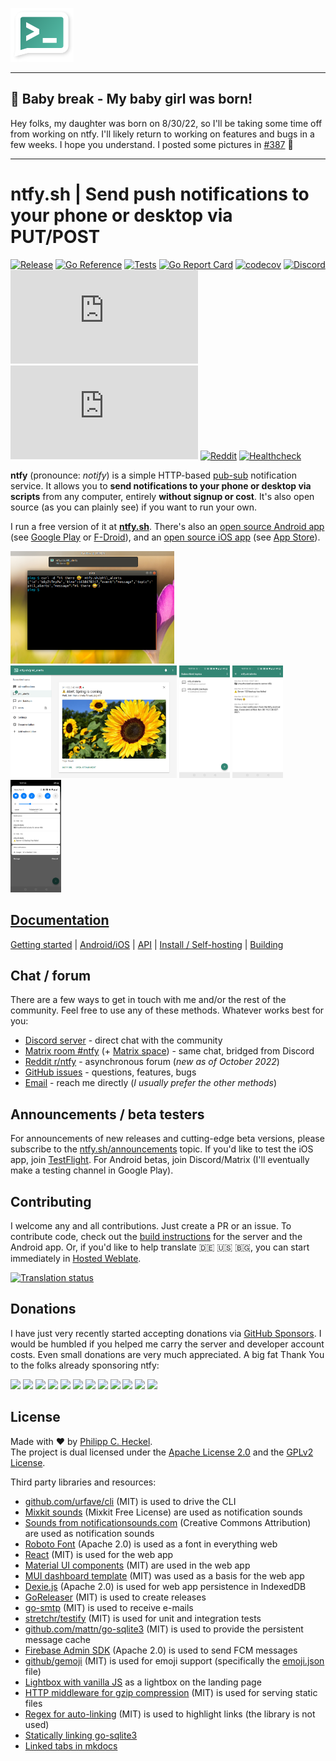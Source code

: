 ![ntfy](web/public/static/img/ntfy.png)

---

## 👶 Baby break - My baby girl was born!
Hey folks, my daughter was born on 8/30/22, so I'll be taking some time off from working on ntfy. I'll likely return 
to working on features and bugs in a few weeks. I hope you understand. I posted some pictures in [#387](https://github.com/binwiederhier/ntfy/issues/387) 🥰   

---

# ntfy.sh | Send push notifications to your phone or desktop via PUT/POST
[![Release](https://img.shields.io/github/release/binwiederhier/ntfy.svg?color=success&style=flat-square)](https://github.com/binwiederhier/ntfy/releases/latest)
[![Go Reference](https://pkg.go.dev/badge/heckel.io/ntfy.svg)](https://pkg.go.dev/heckel.io/ntfy)
[![Tests](https://github.com/binwiederhier/ntfy/workflows/test/badge.svg)](https://github.com/binwiederhier/ntfy/actions)
[![Go Report Card](https://goreportcard.com/badge/github.com/binwiederhier/ntfy)](https://goreportcard.com/report/github.com/binwiederhier/ntfy)
[![codecov](https://codecov.io/gh/binwiederhier/ntfy/branch/main/graph/badge.svg?token=A597KQ463G)](https://codecov.io/gh/binwiederhier/ntfy)
[![Discord](https://img.shields.io/discord/874398661709295626?label=Discord)](https://discord.gg/cT7ECsZj9w)
[![Matrix](https://img.shields.io/matrix/ntfy:matrix.org?label=Matrix)](https://matrix.to/#/#ntfy:matrix.org)
[![Matrix space](https://img.shields.io/matrix/ntfy-space:matrix.org?label=Matrix+space)](https://matrix.to/#/#ntfy-space:matrix.org)
[![Reddit](https://img.shields.io/reddit/subreddit-subscribers/ntfy?color=%23317f6f&label=-%20r%2Fntfy&style=social)](https://www.reddit.com/r/ntfy/)
[![Healthcheck](https://healthchecks.io/badge/68b65976-b3b0-4102-aec9-980921/kcoEgrLY.svg)](https://ntfy.statuspage.io/)

**ntfy** (pronounce: *notify*) is a simple HTTP-based [pub-sub](https://en.wikipedia.org/wiki/Publish%E2%80%93subscribe_pattern) notification service.
It allows you to **send notifications to your phone or desktop via scripts** from any computer, entirely **without signup or cost**.
It's also open source (as you can plainly see) if you want to run your own.

I run a free version of it at **[ntfy.sh](https://ntfy.sh)**. There's also an [open source Android app](https://github.com/binwiederhier/ntfy-android) (see [Google Play](https://play.google.com/store/apps/details?id=io.heckel.ntfy) or [F-Droid](https://f-droid.org/en/packages/io.heckel.ntfy/)), and an [open source iOS app](https://github.com/binwiederhier/ntfy-ios) (see [App Store](https://apps.apple.com/us/app/ntfy/id1625396347)).

<p>
  <img src="web/public/static/img/screenshot-curl.png" height="180">
  <img src="web/public/static/img/screenshot-web-detail.png" height="180">
  <img src="web/public/static/img/screenshot-phone-main.jpg" height="180">
  <img src="web/public/static/img/screenshot-phone-detail.jpg" height="180">
  <img src="web/public/static/img/screenshot-phone-notification.jpg" height="180">
</p>

## **[Documentation](https://ntfy.sh/docs/)**

[Getting started](https://ntfy.sh/docs/) |
[Android/iOS](https://ntfy.sh/docs/subscribe/phone/) |
[API](https://ntfy.sh/docs/publish/) |
[Install / Self-hosting](https://ntfy.sh/docs/install/) |
[Building](https://ntfy.sh/docs/develop/)

## Chat / forum
There are a few ways to get in touch with me and/or the rest of the community. Feel free to use any of these methods. Whatever
works best for you:

* [Discord server](https://discord.gg/cT7ECsZj9w) - direct chat with the community
* [Matrix room #ntfy](https://matrix.to/#/#ntfy:matrix.org) (+ [Matrix space](https://matrix.to/#/#ntfy-space:matrix.org)) - same chat, bridged from Discord
* [Reddit r/ntfy](https://www.reddit.com/r/ntfy/) - asynchronous forum (_new as of October 2022_)
* [GitHub issues](https://github.com/binwiederhier/ntfy/issues) - questions, features, bugs
* [Email](https://heckel.io/about) - reach me directly (_I usually prefer the other methods_)

## Announcements / beta testers
For announcements of new releases and cutting-edge beta versions, please subscribe to the [ntfy.sh/announcements](https://ntfy.sh/announcements) 
topic. If you'd like to test the iOS app, join [TestFlight](https://testflight.apple.com/join/P1fFnAm9). For Android betas,
join Discord/Matrix (I'll eventually make a testing channel in Google Play).

## Contributing
I welcome any and all contributions. Just create a PR or an issue. To contribute code, check out 
the [build instructions](https://ntfy.sh/docs/develop/) for the server and the Android app.
Or, if you'd like to help translate 🇩🇪 🇺🇸 🇧🇬, you can start immediately in
[Hosted Weblate](https://hosted.weblate.org/projects/ntfy/).

<a href="https://hosted.weblate.org/engage/ntfy/">
<img src="https://hosted.weblate.org/widgets/ntfy/-/multi-blue.svg" alt="Translation status" />
</a>

## Donations
I have just very recently started accepting donations via [GitHub Sponsors](https://github.com/sponsors/binwiederhier). 
I would be humbled if you helped me carry the server and developer account costs. Even small donations are very much 
appreciated. A big fat Thank You to the folks already sponsoring ntfy:

<a href="https://github.com/aspyct"><img src="https://github.com/aspyct.png" width="40px" /></a>
<a href="https://github.com/codinghipster"><img src="https://github.com/codinghipster.png" width="40px" /></a>
<a href="https://github.com/HinFort"><img src="https://github.com/HinFort.png" width="40px" /></a>
<a href="https://github.com/johnnyip"><img src="https://github.com/johnnyip.png" width="40px" /></a>
<a href="https://github.com/JonDerThan"><img src="https://github.com/JonDerThan.png" width="40px" /></a>
<a href="https://github.com/Lexevolution"><img src="https://github.com/Lexevolution.png" width="40px" /></a>
<a href="https://github.com/mckay115"><img src="https://github.com/mckay115.png" width="40px" /></a>
<a href="https://github.com/neutralinsomniac"><img src="https://github.com/neutralinsomniac.png" width="40px" /></a>
<a href="https://github.com/nickexyz"><img src="https://github.com/nickexyz.png" width="40px" /></a>
<a href="https://github.com/12nick12"><img src="https://github.com/12nick12.png" width="40px" /></a>
<a href="https://github.com/qcasey"><img src="https://github.com/qcasey.png" width="40px" /></a>
<a href="https://github.com/Salamafet"><img src="https://github.com/Salamafet.png" width="40px" /></a>

## License
Made with ❤️ by [Philipp C. Heckel](https://heckel.io).   
The project is dual licensed under the [Apache License 2.0](LICENSE) and the [GPLv2 License](LICENSE.GPLv2).

Third party libraries and resources:
* [github.com/urfave/cli](https://github.com/urfave/cli) (MIT) is used to drive the CLI
* [Mixkit sounds](https://mixkit.co/free-sound-effects/notification/) (Mixkit Free License) are used as notification sounds
* [Sounds from notificationsounds.com](https://notificationsounds.com) (Creative Commons Attribution) are used as notification sounds
* [Roboto Font](https://fonts.google.com/specimen/Roboto) (Apache 2.0) is used as a font in everything web
* [React](https://reactjs.org/) (MIT) is used for the web app
* [Material UI components](https://mui.com/) (MIT) are used in the web app
* [MUI dashboard template](https://github.com/mui/material-ui/tree/master/docs/data/material/getting-started/templates/dashboard) (MIT) was used as a basis for the web app
* [Dexie.js](https://github.com/dexie/Dexie.js) (Apache 2.0) is used for web app persistence in IndexedDB
* [GoReleaser](https://goreleaser.com/) (MIT) is used to create releases
* [go-smtp](https://github.com/emersion/go-smtp) (MIT) is used to receive e-mails
* [stretchr/testify](https://github.com/stretchr/testify) (MIT) is used for unit and integration tests
* [github.com/mattn/go-sqlite3](https://github.com/mattn/go-sqlite3) (MIT) is used to provide the persistent message cache
* [Firebase Admin SDK](https://github.com/firebase/firebase-admin-go) (Apache 2.0) is used to send FCM messages
* [github/gemoji](https://github.com/github/gemoji) (MIT) is used for emoji support (specifically the [emoji.json](https://raw.githubusercontent.com/github/gemoji/master/db/emoji.json) file)
* [Lightbox with vanilla JS](https://yossiabramov.com/blog/vanilla-js-lightbox) as a lightbox on the landing page 
* [HTTP middleware for gzip compression](https://gist.github.com/CJEnright/bc2d8b8dc0c1389a9feeddb110f822d7) (MIT) is used for serving static files
* [Regex for auto-linking](https://github.com/bryanwoods/autolink-js) (MIT) is used to highlight links (the library is not used)
* [Statically linking go-sqlite3](https://www.arp242.net/static-go.html)
* [Linked tabs in mkdocs](https://facelessuser.github.io/pymdown-extensions/extensions/tabbed/#linked-tabs)

